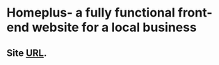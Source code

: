 # Homeplus- a fully functional front-end website for a local business
## Site [URL](https://www.homepluscalgary.com/).
